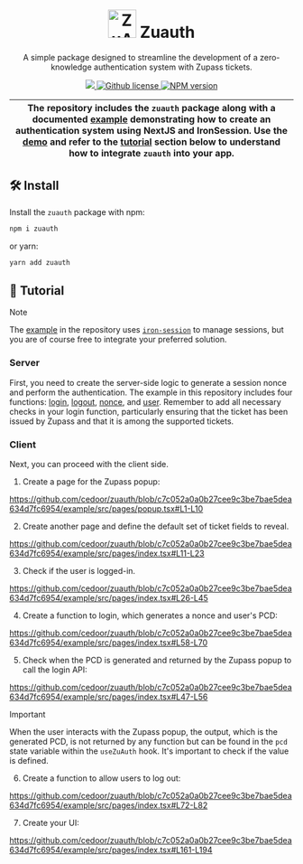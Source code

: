 <p align="center">
    <h1 align="center">
        <picture>
            <source media="(prefers-color-scheme: dark)" srcset="https://github.com/cedoor/zuauth/blob/main/example/public/light-icon.png">
            <source media="(prefers-color-scheme: light)" srcset="https://github.com/cedoor/zuauth/blob/main/example/public/icon.png">
            <img width="50" alt="ZuAuth Icon" src="https://github.com/cedoor/zuauth/blob/main/example/public/icon.png">
        </picture>
        Zuauth
    </h1>
    <p align="center">A simple package designed to streamline the development of a zero-knowledge authentication system with Zupass tickets.</p>
</p>

<p align="center">
    <a href="https://github.com/proofcarryingdata">
        <img src="https://img.shields.io/badge/project-PCD-blue.svg?style=flat-square">
    </a>
    <a href="https://github.com/cedoor/zuauth/blob/main/LICENSE">
        <img alt="Github license" src="https://img.shields.io/github/license/cedoor/zuauth.svg?style=flat-square">
    </a>
    <a href="https://www.npmjs.com/package/zuauth">
        <img alt="NPM version" src="https://img.shields.io/npm/v/zuauth?style=flat-square" />
    </a>
</p>

|  The repository includes the `zuauth` package along with a documented [example](https://github.com/cedoor/zuauth/blob/main/example/README.md) demonstrating how to create an authentication system using NextJS and IronSession. Use the [demo](https://zuauth.vercel.app/) and refer to the [tutorial](/#-tutorial) section below to understand how to integrate `zuauth` into your app. |
| ------------------------------------------------------------------------------------------------------------------------------------------------------------------------------------------------------------------------------------------------------------------------------------------------------------------------ |

## 🛠 Install

Install the `zuauth` package with npm:

```bash
npm i zuauth
```

or yarn:

```bash
yarn add zuauth
```

## 📜 Tutorial
> [!NOTE]  
> The [example](https://github.com/cedoor/zuauth/blob/main/example/README.md) in the repository uses [`iron-session`](https://github.com/vvo/iron-session) to manage sessions, but you are of course free to integrate your preferred solution.

### Server

First, you need to create the server-side logic to generate a session nonce and perform the authentication. The example in this repository includes four functions: [login](example/src/pages/api/login.ts), [logout](example/src/pages/api/logout.ts), [nonce](example/src/pages/api/nonce.ts), and [user](example/src/pages/api/user.ts). Remember to add all necessary checks in your login function, particularly ensuring that the ticket has been issued by Zupass and that it is among the supported tickets.

### Client
Next, you can proceed with the client side.

1. Create a page for the Zupass popup:

https://github.com/cedoor/zuauth/blob/c7c052a0a0b27cee9c3be7bae5dea634d7fc6954/example/src/pages/popup.tsx#L1-L10

2. Create another page and define the default set of ticket fields to reveal.

https://github.com/cedoor/zuauth/blob/c7c052a0a0b27cee9c3be7bae5dea634d7fc6954/example/src/pages/index.tsx#L11-L23

3. Check if the user is logged-in.

https://github.com/cedoor/zuauth/blob/c7c052a0a0b27cee9c3be7bae5dea634d7fc6954/example/src/pages/index.tsx#L26-L45

4. Create a function to login, which generates a nonce and user's PCD:

https://github.com/cedoor/zuauth/blob/c7c052a0a0b27cee9c3be7bae5dea634d7fc6954/example/src/pages/index.tsx#L58-L70

5. Check when the PCD is generated and returned by the Zupass popup to call the login API:

https://github.com/cedoor/zuauth/blob/c7c052a0a0b27cee9c3be7bae5dea634d7fc6954/example/src/pages/index.tsx#L47-L56

> [!IMPORTANT]  
> When the user interacts with the Zupass popup, the output, which is the generated PCD, is not returned by any function but can be found in the `pcd` state variable within the `useZuAuth` hook. It's important to check if the value is defined.

6. Create a function to allow users to log out:

https://github.com/cedoor/zuauth/blob/c7c052a0a0b27cee9c3be7bae5dea634d7fc6954/example/src/pages/index.tsx#L72-L82

7. Create your UI:

https://github.com/cedoor/zuauth/blob/c7c052a0a0b27cee9c3be7bae5dea634d7fc6954/example/src/pages/index.tsx#L161-L194
